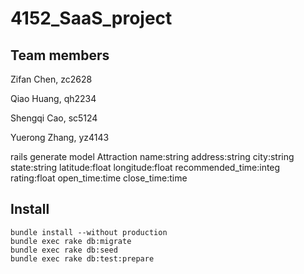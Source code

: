 # 4152_SaaS_project
## Team members
Zifan Chen,		zc2628 

Qiao Huang,		qh2234 

Shengqi Cao,	sc5124 

Yuerong Zhang,  yz4143 


rails generate model Attraction name:string address:string city:string state:string latitude:float longitude:float recommended_time:integ rating:float open_time:time close_time:time

## Install
```
bundle install --without production
bundle exec rake db:migrate
bundle exec rake db:seed
bundle exec rake db:test:prepare
```
